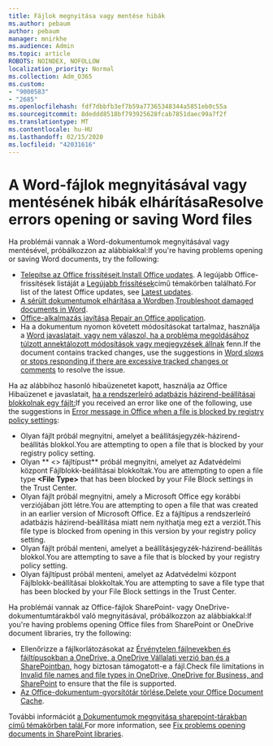 ```yaml
---
title: Fájlok megnyitása vagy mentése hibák
ms.author: pebaum
author: pebaum
manager: mnirkhe
ms.audience: Admin
ms.topic: article
ROBOTS: NOINDEX, NOFOLLOW
localization_priority: Normal
ms.collection: Adm_O365
ms.custom:
- "9000583"
- "2685"
ms.openlocfilehash: fdf7dbbfb3ef7b59a77365348344a5851eb0c55a
ms.sourcegitcommit: 8deddd8518bf793925628fcab7851daec99a7f2f
ms.translationtype: MT
ms.contentlocale: hu-HU
ms.lasthandoff: 02/15/2020
ms.locfileid: "42031616"
---
```

# <a name="resolve-errors-opening-or-saving-word-files"></a><span data-ttu-id="ab16b-102">A Word-fájlok megnyitásával vagy mentésének hibák elhárítása</span><span class="sxs-lookup"><span data-stu-id="ab16b-102">Resolve errors opening or saving Word files</span></span>

<span data-ttu-id="ab16b-103">Ha problémái vannak a Word-dokumentumok megnyitásával vagy mentésével, próbálkozzon az alábbiakkal:</span><span class="sxs-lookup"><span data-stu-id="ab16b-103">If you're having problems opening or saving Word documents, try the following:</span></span>

- <span data-ttu-id="ab16b-104">[Telepítse az Office frissítéseit.](https://support.office.com/article/2ab296f3-7f03-43a2-8e50-46de917611c5)</span><span class="sxs-lookup"><span data-stu-id="ab16b-104">[Install Office updates](https://support.office.com/article/2ab296f3-7f03-43a2-8e50-46de917611c5).</span></span> <span data-ttu-id="ab16b-105">A legújabb Office-frissítések listáját a [Legújabb frissítések](https://docs.microsoft.com/officeupdates/office-updates-msi)című témakörben található.</span><span class="sxs-lookup"><span data-stu-id="ab16b-105">For list of the latest Office updates, see [Latest updates](https://docs.microsoft.com/officeupdates/office-updates-msi).</span></span>
- <span data-ttu-id="ab16b-106">[A sérült dokumentumok elhárítása a Wordben](https://docs.microsoft.com/office/troubleshoot/word/damaged-documents-in-word).</span><span class="sxs-lookup"><span data-stu-id="ab16b-106">[Troubleshoot damaged documents in Word](https://docs.microsoft.com/office/troubleshoot/word/damaged-documents-in-word).</span></span>
- <span data-ttu-id="ab16b-107">[Office-alkalmazás javítása](https://support.office.com/Article/Repair-an-Office-application-7821d4b6-7c1d-4205-aa0e-a6b40c5bb88b).</span><span class="sxs-lookup"><span data-stu-id="ab16b-107">[Repair an Office application](https://support.office.com/Article/Repair-an-Office-application-7821d4b6-7c1d-4205-aa0e-a6b40c5bb88b).</span></span>
- <span data-ttu-id="ab16b-108">Ha a dokumentum nyomon követett módosításokat tartalmaz, használja a [Word javaslatait, vagy nem válaszol, ha a probléma megoldásához túlzott annektálozott módosítások vagy megjegyzések állnak](https://docs.microsoft.com/en-us/office/troubleshoot/word/word-stops-responding) fenn.</span><span class="sxs-lookup"><span data-stu-id="ab16b-108">If the document contains tracked changes, use the suggestions in [Word slows or stops responding if there are excessive tracked changes or comments](https://docs.microsoft.com/en-us/office/troubleshoot/word/word-stops-responding) to resolve the issue.</span></span>

<span data-ttu-id="ab16b-109">Ha az alábbihoz hasonló hibaüzenetet kapott, használja az Office Hibaüzenet e javaslatait, [ha a rendszerleíró adatbázis házirend-beállításai blokkolnak egy fájlt:](https://docs.microsoft.com/office/troubleshoot/settings/file-blocked-in-office)</span><span class="sxs-lookup"><span data-stu-id="ab16b-109">If you received an error like one of the following, use the suggestions in [Error message in Office when a file is blocked by registry policy settings](https://docs.microsoft.com/office/troubleshoot/settings/file-blocked-in-office):</span></span>

- <span data-ttu-id="ab16b-110">Olyan fájlt próbál megnyitni, amelyet a beállításjegyzék-házirend-beállítás blokkol.</span><span class="sxs-lookup"><span data-stu-id="ab16b-110">You are attempting to open a file that is blocked by your registry policy setting.</span></span>
- <span data-ttu-id="ab16b-111">Olyan \*\* \<\> fájltípust\*\* próbál megnyitni, amelyet az Adatvédelmi központ Fájlblokk-beállításai blokkoltak.</span><span class="sxs-lookup"><span data-stu-id="ab16b-111">You are attempting to open a file type **\<File Type\>** that has been blocked by your File Block settings in the Trust Center.</span></span>
- <span data-ttu-id="ab16b-112">Olyan fájlt próbál megnyitni, amely a Microsoft Office egy korábbi verziójában jött létre.</span><span class="sxs-lookup"><span data-stu-id="ab16b-112">You are attempting to open a file that was created in an earlier version of Microsoft Office.</span></span> <span data-ttu-id="ab16b-113">Ez a fájltípus a rendszerleíró adatbázis házirend-beállítása miatt nem nyithatja meg ezt a verziót.</span><span class="sxs-lookup"><span data-stu-id="ab16b-113">This file type is blocked from opening in this version by your registry policy setting.</span></span>
- <span data-ttu-id="ab16b-114">Olyan fájlt próbál menteni, amelyet a beállításjegyzék-házirend-beállítás blokkol.</span><span class="sxs-lookup"><span data-stu-id="ab16b-114">You are attempting to save a file that is blocked by your registry policy setting.</span></span>
- <span data-ttu-id="ab16b-115">Olyan fájltípust próbál menteni, amelyet az Adatvédelmi központ Fájlblokk-beállításai blokkoltak.</span><span class="sxs-lookup"><span data-stu-id="ab16b-115">You are attempting to save a file type that has been blocked by your File Block settings in the Trust Center.</span></span>

<span data-ttu-id="ab16b-116">Ha problémái vannak az Office-fájlok SharePoint- vagy OneDrive-dokumentumtárakból való megnyitásával, próbálkozzon az alábbiakkal:</span><span class="sxs-lookup"><span data-stu-id="ab16b-116">If you're having problems opening Office files from SharePoint or OneDrive document libraries, try the following:</span></span>

- <span data-ttu-id="ab16b-117">Ellenőrizze a fájlkorlátozásokat az [Érvénytelen fájlnevekben és fájltípusokban a OneDrive, a OneDrive Vállalati verzió ban és a SharePointban,](https://support.office.com/article/64883a5d-228e-48f5-b3d2-eb39e07630fa) hogy biztosan támogatott-e a fájl.</span><span class="sxs-lookup"><span data-stu-id="ab16b-117">Check file limitations in [Invalid file names and file types in OneDrive, OneDrive for Business, and SharePoint](https://support.office.com/article/64883a5d-228e-48f5-b3d2-eb39e07630fa) to ensure that the file is supported.</span></span> 
- <span data-ttu-id="ab16b-118">[Az Office-dokumentum-gyorsítótár törlése.](https://support.office.com/article/b1d3765e-d71b-4bb8-99ca-acd22c42995d
)</span><span class="sxs-lookup"><span data-stu-id="ab16b-118">[Delete your Office Document Cache](https://support.office.com/article/b1d3765e-d71b-4bb8-99ca-acd22c42995d
).</span></span> 

<span data-ttu-id="ab16b-119">További információt [a Dokumentumok megnyitása sharepoint-tárakban című témakörben talál.](https://support.office.com/article/31329fa1-4ad0-47fc-95d8-bb0c5b12a536)</span><span class="sxs-lookup"><span data-stu-id="ab16b-119">For more information, see [Fix problems opening documents in SharePoint libraries](https://support.office.com/article/31329fa1-4ad0-47fc-95d8-bb0c5b12a536).</span></span>